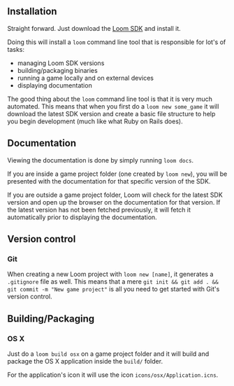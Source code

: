 ## Installation

Straight forward. Just download the [Loom SDK](http://theengine.co/downloads) and install it.

Doing this will install a `loom` command line tool that is responsible for lot's of tasks:

* managing Loom SDK versions
* building/packaging binaries
* running a game locally and on external devices
* displaying documentation

The good thing about the `loom` command line tool is that it is very much automated. This means that when you first do a `loom new some_game` it will download the latest SDK version and create a basic file structure to help you begin development (much like what Ruby on Rails does).

## Documentation

Viewing the documentation is done by simply running `loom docs`.

If you are inside a game project folder (one created by `loom new`), you will be presented with the documentation for that specific version of the SDK.

If you are outside a game project folder, Loom will check for the latest SDK version and open up the browser on the documentation for that version. If the latest version has not been fetched previously, it will fetch it automatically prior to displaying the documentation.

## Version control

### Git

When creating a new Loom project with `loom new [name]`, it generates a `.gitignore` file as well. This means that a mere `git init && git add . && git commit -m "New game project"` is all you need to get started with Git's version control.

## Building/Packaging

### OS X

Just do a `loom build osx` on a game project folder and it will build and package the OS X application inside the `build/` folder.

For the application's icon it will use the icon `icons/osx/Application.icns`.